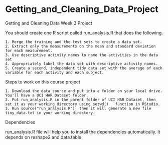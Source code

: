 # Getting_and_Cleaning_Data_Project
Getting and Cleaning Data Week 3 Project

You should create one R script called run_analysis.R that does the following.

    1. Merge the training and the test sets to create a data set.
    2. Extract only the measurements on the mean and standard deviation for each measurement.
    3. Use descriptive activity names to name the activities in the data set
    4. Appropriately label the data set with descriptive activity names.
    5. Create a second, independent tidy data set with the average of each variable for each activity and each subject.

Steps to work on this course project

    1. Download the data source and put into a folder on your local drive. You'll have a UCI HAR Dataset folder.
    2. Put run_analysis.R in the parent folder of UCI HAR Dataset, then set it as your working directory using setwd()   function in RStudio.
    3. Run source("run_analysis.R"), then it will generate a new file tiny_data.txt in your working directory.

Dependencies

run_analysis.R file will help you to install the dependencies automatically. It depends on reshape2 and data.table
